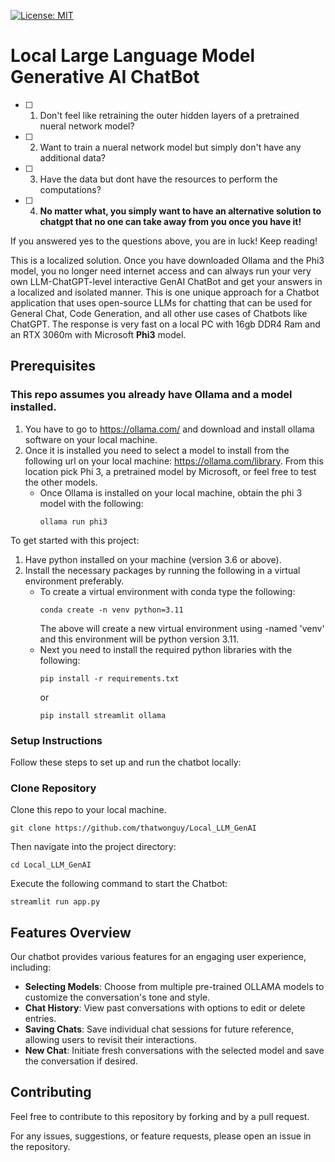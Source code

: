 [![License: MIT](https://img.shields.io/badge/License-MIT-yellow.svg)](https://opensource.org/licenses/MIT)

# Local Large Language Model Generative AI ChatBot

- [ ] 1. Don't feel like retraining the outer hidden layers of a pretrained nueral network model?  
- [ ] 2. Want to train a nueral network model but simply don't have any additional data?  
- [ ] 3. Have the data but dont have the resources to perform the computations?  
- [ ] 4. **No matter what, you simply want to have an alternative solution to chatgpt that no one can take away from you once you have it!**  

If you answered yes to the questions above, you are in luck! Keep reading!

This is a localized solution. Once you have downloaded Ollama and the Phi3 model, you no longer need internet access and can always run your very own LLM-ChatGPT-level interactive GenAI ChatBot and get your answers in a localized and isolated manner. This is one unique approach for a Chatbot application that uses open-source LLMs for chatting that can be used for General Chat, Code Generation, and all other use cases of Chatbots like ChatGPT. The response is very fast on a local PC with 16gb DDR4 Ram and an RTX 3060m with Microsoft **Phi3** model.

## Prerequisites
### This repo assumes you already have Ollama and a model installed.
1. You have to go to https://ollama.com/ and download and install ollama software on your local machine.
2. Once it is installed you need to select a model to install from the following url on your local machine: https://ollama.com/library. From this location pick Phi 3, a pretrained model by Microsoft, or feel free to test the other models.
   - Once Ollama is installed on your local machine, obtain the phi 3 model with the following:
     ```
     ollama run phi3
     ```

To get started with this project:  
1. Have python installed on your machine (version 3.6 or above).
2. Install the necessary packages by running the following in a virtual environment preferably.
     - To create a virtual environment with conda type the following:
          ```
          conda create -n venv python=3.11
          ```
       The above will create a new virtual environment using -named 'venv' and this environment will be python version 3.11.
      - Next you need to install the required python libraries with the following:
         ```
         pip install -r requirements.txt
         ```
         or
         ```
         pip install streamlit ollama
         ```

### Setup Instructions  
Follow these steps to set up and run the chatbot locally:

### Clone Repository  
Clone this repo to your local machine.
```
git clone https://github.com/thatwonguy/Local_LLM_GenAI
``` 

Then navigate into the project directory:
```
cd Local_LLM_GenAI
```
Execute the following command to start the Chatbot:
```
streamlit run app.py
```  
## Features Overview 

Our chatbot provides various features for an engaging user experience, including:

- **Selecting Models**: Choose from multiple pre-trained OLLAMA models to customize the conversation's tone and style.
- **Chat History**: View past conversations with options to edit or delete entries.
- **Saving Chats**: Save individual chat sessions for future reference, allowing users to revisit their interactions.
- **New Chat**: Initiate fresh conversations with the selected model and save the conversation if desired.

## Contributing  
Feel free to contribute to this repository by forking and by a pull request.

For any issues, suggestions, or feature requests, please open an issue in the repository.
